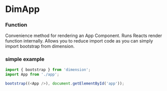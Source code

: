 # DimApp
### **Function**

Convenience method for rendering an App Component. Runs Reacts render function internally.
Allows you to reduce import code as you can simply import bootstrap from dimension.

### simple example
``` javascript
import { bootstrap } from 'dimension';
import App from './app';

bootstrap((<App />), document.getElementById('app'));
```